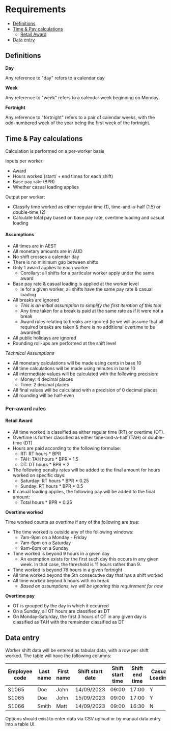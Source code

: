 # Requirements

- [Definitions](#definitions)
- [Time & Pay calculations](#time--pay-calculations)
  - [Retail Award](#retail-award)
- [Data entry](#data-entry)

## Definitions

**Day**

Any reference to "day" refers to a calendar day

**Week**

Any reference to "week" refers to a calendar week beginning on Monday.

**Fortnight**

Any reference to "fortnight" refers to a pair of calendar weeks, with the odd-numbered week of the year being the first
week of the fortnight.

## Time & Pay calculations

Calculation is performed on a per-worker basis

Inputs per worker:

- Award
- Hours worked (start/ + end times for each shift)
- Base pay rate (BPR)
- Whether casual loading applies

Output per worker:

- Classify time worked as either regular time (1), time-and-a-half (1.5) or double-time (2)
- Calculate total pay based on base pay rate, overtime loading and casual loading

#### Assumptions

- All times are in AEST
- All monetary amounts are in AUD
- No shift crosses a calendar day
- There is no minimum gap between shifts
- Only 1 award applies to each worker
  - Corollary: all shifts for a particular worker apply under the same award
- Base pay rate & casual loading is applied at the worker level
  - Ie for a given worker, all shifts have the same pay rate & casual loading
- All breaks are ignored
  - *This is an initial assumption to simplify the first iteration of this tool*
  - Any time taken for a break is paid at the same rate as if it were not a break
  - Award rules relating to breaks are ignored (ie we will assume that all required breaks are taken & there is no
  additional overtime to be awarded)
- All public holidays are ignored
- Rounding roll-ups are performed at the shift level

*Technical Assumptions*

- All monetary calculations will be made using cents in base 10
- All time calculations will be made using minutes in base 10
- All intermediate values will be calculated with the following precision:
  - Money: 4 decimal places
  - Time: 2 decimal places
- All final values will be calculated with a precision of 0 decimal places
- All rounding will be half-even

### Per-award rules

#### Retail Award

- All time worked is classified as either regular time (RT) or overtime (OT).
- Overtime is further classified as either time-and-a-half (TAH) or double-time (DT)
- Hours are paid according to the following formulae:
  - RT: RT hours * BPR
  - TAH: TAH hours * BPR * 1.5
  - DT: DT hours * BPR * 2
- The following penalty rates will be added to the final amount for hours worked on specific days:
  - Saturday: RT hours * BPR * 0.25
  - Sunday: RT hours * BPR * 0.5
- If casual loading applies, the following pay will be added to the final amount:
  - Total hours * BPR * 0.25

**Overtime worked**

Time worked counts as overtime if any of the following are true:

- The time worked is outside any of the following windows:
  - 7am-9pm on a Monday - Friday
  - 7am-6pm on a Saturday
  - 9am-6pm on a Sunday
- Time worked is beyond 9 hours in a given day
  - An exemption exists for the first such day this occurs in any given week. In that case, the threshold is 11 hours
rather than 9.
- Time worked is beyond 76 hours in a given fortnight
- All time worked beyond the 5th consecutive day that has a shift worked
- All time worked beyond 5 hours with no break
  - *Based on assumptions, we will be ignoring this requirement for now*

**Overtime pay**

- OT is grouped by the day in which it occurred
- On a Sunday, all OT hours are classified as DT
- On Monday-Saturday, the first 3 hours of OT in any given day is classified as TAH with the remainder classified as DT

## Data entry

Worker shift data will be entered as tabular data, with a row per shift worked. The table will have the following
columns:

| Employee code | Last name | First name | Shift start date | Shift start time | Shift end time | Casual Loading |
|--|--|--|--|--|--|--|
| S1065 | Doe | John | 14/09/2023 | 09:00 | 17:00 | Y |
| S1065 | Doe | John | 15/09/2023 | 09:00 | 17:00 | Y |
| S1066 | Smith | Matt | 14/09/2023 | 09:00 | 16:30 | N |

Options should exist to enter data via CSV upload or by manual data entry into a table UI.
